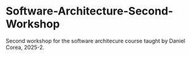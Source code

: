 # Software-Architecture-Second-Workshop
Second workshop for the software architecure course taught by Daniel Corea, 2025-2.
